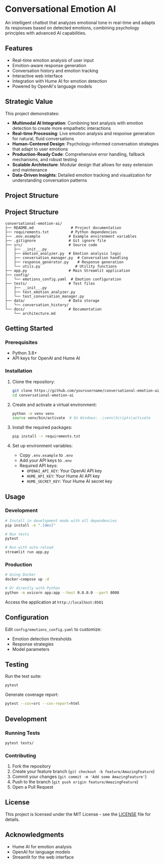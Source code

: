 # Conversational Emotion AI

An intelligent chatbot that analyzes emotional tone in real-time and adapts its responses based on detected emotions, combining psychology principles with advanced AI capabilities.

## Features

- Real-time emotion analysis of user input
- Emotion-aware response generation
- Conversation history and emotion tracking
- Interactive web interface
- Integration with Hume AI for emotion detection
- Powered by OpenAI's language models

## Strategic Value

This project demonstrates:

- **Multimodal AI Integration**: Combining text analysis with emotion detection to create more empathetic interactions
- **Real-time Processing**: Live emotion analysis and response generation for natural, fluid conversations
- **Human-Centered Design**: Psychology-informed conversation strategies that adapt to user emotions
- **Production-Ready Code**: Comprehensive error handling, fallback mechanisms, and robust testing
- **Scalable Architecture**: Modular design that allows for easy extension and maintenance
- **Data-Driven Insights**: Detailed emotion tracking and visualization for understanding conversation patterns

## Project Structure

## Project Structure

```
conversational-emotion-ai/
├── README.md                 # Project documentation
├── requirements.txt          # Python dependencies
├── .env.example             # Example environment variables
├── .gitignore               # Git ignore file
├── src/                     # Source code
│   ├── __init__.py
│   ├── emotion_analyzer.py  # Emotion analysis logic
│   ├── conversation_manager.py  # Conversation handling
│   ├── response_generator.py    # Response generation
│   └── utils.py                # Utility functions
├── app.py                   # Main Streamlit application
├── config/
│   └── emotions_config.yaml  # Emotion configuration
├── tests/                   # Test files
│   ├── __init__.py
│   ├── test_emotion_analyzer.py
│   └── test_conversation_manager.py
├── data/                    # Data storage
│   └── conversation_history/
└── docs/                    # Documentation
    └── architecture.md
```

## Getting Started

### Prerequisites

- Python 3.8+
- API keys for OpenAI and Hume AI

### Installation

1. Clone the repository:
   ```bash
   git clone https://github.com/yourusername/conversational-emotion-ai.git
   cd conversational-emotion-ai
   ```

2. Create and activate a virtual environment:
   ```bash
   python -m venv venv
   source venv/bin/activate  # On Windows: .\venv\Scripts\activate
   ```

3. Install the required packages:
   ```bash
   pip install -r requirements.txt
   ```

4. Set up environment variables:
   - Copy `.env.example` to `.env`
   - Add your API keys to `.env`
   - Required API keys:
     - `OPENAI_API_KEY`: Your OpenAI API key
     - `HUME_API_KEY`: Your Hume AI API key
     - `HUME_SECRET_KEY`: Your Hume AI secret key

## Usage

### Development

```bash
# Install in development mode with all dependencies
pip install -e ".[dev]"

# Run tests
pytest

# Run with auto-reload
streamlit run app.py
```

### Production

```bash
# Using Docker
docker-compose up -d

# Or directly with Python
python -m uvicorn app:app --host 0.0.0.0 --port 8000
```

Access the application at `http://localhost:8501`

## Configuration

Edit `config/emotions_config.yaml` to customize:
- Emotion detection thresholds
- Response strategies
- Model parameters

## Testing

Run the test suite:
```bash
pytest
```

Generate coverage report:
```bash
pytest --cov=src --cov-report=html
```

## Development

### Running Tests

```bash
pytest tests/
```

### Contributing

1. Fork the repository
2. Create your feature branch (`git checkout -b feature/AmazingFeature`)
3. Commit your changes (`git commit -m 'Add some AmazingFeature'`)
4. Push to the branch (`git push origin feature/AmazingFeature`)
5. Open a Pull Request

## License

This project is licensed under the MIT License - see the [LICENSE](LICENSE) file for details.

## Acknowledgments

- Hume AI for emotion analysis
- OpenAI for language models
- Streamlit for the web interface
